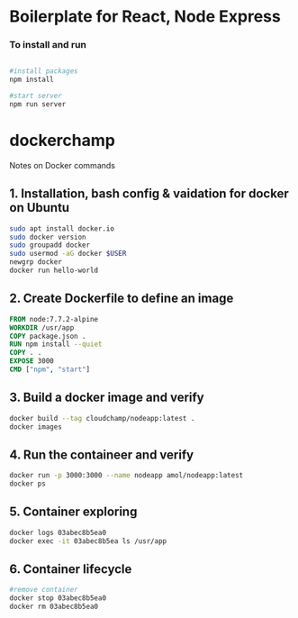 # Boilerplate for React, Node Express

### To install and run

``` bash

#install packages
npm install

#start server
npm run server
```

# dockerchamp
Notes on Docker commands

## 1. Installation, bash config & vaidation for docker on Ubuntu
```sh
sudo apt install docker.io
sudo docker version
sudo groupadd docker
sudo usermod -aG docker $USER
newgrp docker
docker run hello-world
```
## 2. Create Dockerfile to define an image
```dockerfile
FROM node:7.7.2-alpine
WORKDIR /usr/app
COPY package.json .
RUN npm install --quiet
COPY . .
EXPOSE 3000
CMD ["npm", "start"]
```
## 3. Build a docker image and verify
```bash
docker build --tag cloudchamp/nodeapp:latest .
docker images
```
## 4. Run the containeer and verify
```bash
docker run -p 3000:3000 --name nodeapp amol/nodeapp:latest
docker ps
```
## 5. Container exploring
```bash
docker logs 03abec8b5ea0
docker exec -it 03abec8b5ea ls /usr/app
```
## 6. Container lifecycle
```bash
#remove container
docker stop 03abec8b5ea0
docker rm 03abec8b5ea0